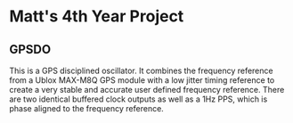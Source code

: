 # Matt's 4th Year Project

## GPSDO
This is a GPS disciplined oscillator. It combines the frequency reference from a Ublox MAX-M8Q GPS module with a low jitter timing reference to create a very stable and accurate user defined frequency reference. There are two identical buffered clock outputs as well as a 1Hz PPS, which is phase aligned to the frequency reference.
